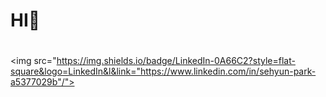# HI👋

#
<img src="https://img.shields.io/badge/LinkedIn-0A66C2?style=flat-square&logo=LinkedIn&l&link="https://www.linkedin.com/in/sehyun-park-a5377029b"/">

